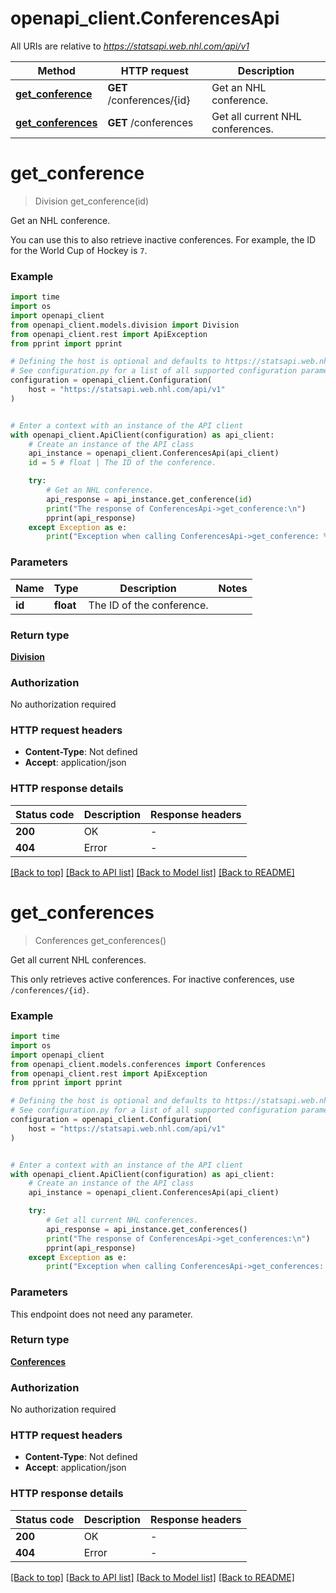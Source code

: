 # openapi_client.ConferencesApi

All URIs are relative to *https://statsapi.web.nhl.com/api/v1*

Method | HTTP request | Description
------------- | ------------- | -------------
[**get_conference**](ConferencesApi.md#get_conference) | **GET** /conferences/{id} | Get an NHL conference.
[**get_conferences**](ConferencesApi.md#get_conferences) | **GET** /conferences | Get all current NHL conferences.


# **get_conference**
> Division get_conference(id)

Get an NHL conference.

You can use this to also retrieve inactive conferences. For example, the ID for the World Cup of Hockey is `7`.

### Example


```python
import time
import os
import openapi_client
from openapi_client.models.division import Division
from openapi_client.rest import ApiException
from pprint import pprint

# Defining the host is optional and defaults to https://statsapi.web.nhl.com/api/v1
# See configuration.py for a list of all supported configuration parameters.
configuration = openapi_client.Configuration(
    host = "https://statsapi.web.nhl.com/api/v1"
)


# Enter a context with an instance of the API client
with openapi_client.ApiClient(configuration) as api_client:
    # Create an instance of the API class
    api_instance = openapi_client.ConferencesApi(api_client)
    id = 5 # float | The ID of the conference.

    try:
        # Get an NHL conference.
        api_response = api_instance.get_conference(id)
        print("The response of ConferencesApi->get_conference:\n")
        pprint(api_response)
    except Exception as e:
        print("Exception when calling ConferencesApi->get_conference: %s\n" % e)
```



### Parameters


Name | Type | Description  | Notes
------------- | ------------- | ------------- | -------------
 **id** | **float**| The ID of the conference. | 

### Return type

[**Division**](Division.md)

### Authorization

No authorization required

### HTTP request headers

 - **Content-Type**: Not defined
 - **Accept**: application/json

### HTTP response details

| Status code | Description | Response headers |
|-------------|-------------|------------------|
**200** | OK |  -  |
**404** | Error |  -  |

[[Back to top]](#) [[Back to API list]](../README.md#documentation-for-api-endpoints) [[Back to Model list]](../README.md#documentation-for-models) [[Back to README]](../README.md)

# **get_conferences**
> Conferences get_conferences()

Get all current NHL conferences.

This only retrieves active conferences. For inactive conferences, use `/conferences/{id}`.

### Example


```python
import time
import os
import openapi_client
from openapi_client.models.conferences import Conferences
from openapi_client.rest import ApiException
from pprint import pprint

# Defining the host is optional and defaults to https://statsapi.web.nhl.com/api/v1
# See configuration.py for a list of all supported configuration parameters.
configuration = openapi_client.Configuration(
    host = "https://statsapi.web.nhl.com/api/v1"
)


# Enter a context with an instance of the API client
with openapi_client.ApiClient(configuration) as api_client:
    # Create an instance of the API class
    api_instance = openapi_client.ConferencesApi(api_client)

    try:
        # Get all current NHL conferences.
        api_response = api_instance.get_conferences()
        print("The response of ConferencesApi->get_conferences:\n")
        pprint(api_response)
    except Exception as e:
        print("Exception when calling ConferencesApi->get_conferences: %s\n" % e)
```



### Parameters

This endpoint does not need any parameter.

### Return type

[**Conferences**](Conferences.md)

### Authorization

No authorization required

### HTTP request headers

 - **Content-Type**: Not defined
 - **Accept**: application/json

### HTTP response details

| Status code | Description | Response headers |
|-------------|-------------|------------------|
**200** | OK |  -  |
**404** | Error |  -  |

[[Back to top]](#) [[Back to API list]](../README.md#documentation-for-api-endpoints) [[Back to Model list]](../README.md#documentation-for-models) [[Back to README]](../README.md)

